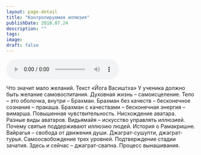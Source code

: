 ```yaml
---
layout: page-detail
title: "Контролируемая иллюзия"
publishDate: 2018.07.24
description: ""
tags:
image:
draft: false
---
```


<audio title="2018.07.24 - Контролируемая иллюзия.mp3" src="/upload/iblock/6d5/6d543f03a7b91ee600fe0614b6a10715.mp3" controls=""></audio>

 Что значит мало желаний. Текст «Йога Васиштха» У ученика должно быть желание самовоспитания. Духовная жизнь – самоисцеление. Тело – это оболочка, внутри – Брахман. Брахман без качеств – бесконечное сознание – пракаша. Брахман с качествами – бесконечная энергия – вимарша. Повышенная чувствительность. Нисхождение аватара. Разные виды аватаров. Видьямайя – искусство управлять иллюзией. Почему святые поддерживают иллюзию людей. История о Рамакришне. Вайрагья – свобода от движения души. Джаграт-сушупти, джаграт-турья. Самоосвобождение трех уровней. Подтверждение стадии зачатия. Здесь и сейчас – джаграт-свапна. Процесс вынашивания. 

  
